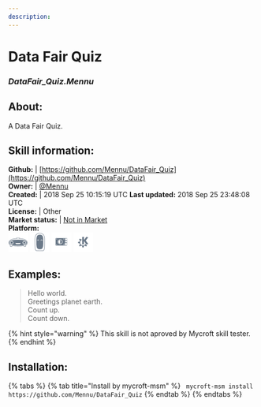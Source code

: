 ```yaml
--- 
description: 
---
```


# Data Fair Quiz  
### _DataFair_Quiz.Mennu_  
## About:  
A Data Fair Quiz.

## Skill information:  
**Github:** | [https://github.com/Mennu/DataFair_Quiz](https://github.com/Mennu/DataFair_Quiz)  
**Owner:** | [@Mennu](https://github.com/Mennu)  
**Created:** | 2018 Sep 25 10:15:19 UTC  **Last updated:** 2018 Sep 25 23:48:08 UTC  
**License:** | Other  
**Market status:** | [Not in Market](https://market.mycroft.ai/skill/)  
**Platform:**  
 ![](../.gitbook/assets/mark-1-icon.png)  ![](../.gitbook/assets/mark-2-icon.png)  ![](../.gitbook/assets/picroft-icon.png)  ![](../.gitbook/assets/kde.png)   
## Examples:  
> Hello world.  
> Greetings planet earth.  
> Count up.  
> Count down.  
  
{% hint style="warning" %}
This skill is not aproved by Mycroft skill tester.
{% endhint %}
    
## Installation:  
{% tabs %}
{% tab title="Install by mycroft-msm" %}
``` mycroft-msm install https://github.com/Mennu/DataFair_Quiz```
{% endtab %}
  {% endtabs %}
  